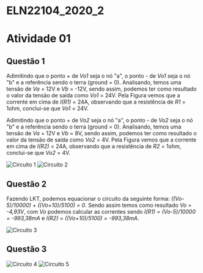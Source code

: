 # ELN22104_2020_2


# Atividade 01
## Questão 1
Adimitindo que o ponto + de _Vo1_ seja o nó "a", o ponto - de _Vo1_ seja o nó "b" e a referência sendo o terra (ground = 0). Analisando, temos uma tensão de _Va_ = 12V e _Vb_ = -12V, sendo assim, podemos ter como resultado o valor da tensão de saída como _Vo1_ = 24V. Pela Figura vemos que a corrente em cima de _I(R1)_ = 24A, observando que a resistência de _R1_ = 1ohm, conclui-se que _Vo1_ = 24V.

Adimitindo que o ponto + de _Vo2_ seja o nó "a", o ponto - de _Vo2_ seja o nó "b" e a referência sendo o terra (ground = 0). Analisando, temos uma tensão de _Va_ = 12V e _Vb_ = 8V, sendo assim, podemos ter como resultado o valor da tensão de saída como _Vo2_ = 4V. Pela Figura vemos que a corrente em cima de _I(R2)_ = 24A, observando que a resistência de _R2_ = 1ohm, conclui-se que _Vo2_ = 4V.

![Circuito 1](https://github.com/JoaoPedrogrb/ELN22104_2020_2/blob/main/Atividade1/Figura%201%20a.PNG)
![Circuito 2](https://github.com/JoaoPedrogrb/ELN22104_2020_2/blob/main/Atividade1/Figura%201%20b.PNG)

## Questão 2
Fazendo LKT, podemos equacionar o circuito da seguinte forma: _((Vo-5)/10000) + ((Vo+10)/5100) = 0_. Sendo assim temos como resultado _Vo = -4,93V_, com _Vo_ podemos calcular as correntes sendo _I(R1) = (Vo-5)/10000 = -993,38mA_ e _I(R2) = ((Vo+10)/5100) = -993,38mA_.

![Circuito 3](https://github.com/JoaoPedrogrb/ELN22104_2020_2/blob/main/Atividade1/Figura%202.PNG)

## Questão 3

![Circuito 4](https://github.com/JoaoPedrogrb/ELN22104_2020_2/blob/main/Atividade1/Figura%203.PNG)
![Circuito 5](https://github.com/JoaoPedrogrb/ELN22104_2020_2/blob/main/Atividade1/Figura%203%20Eq..PNG)
